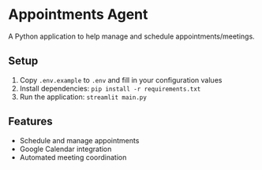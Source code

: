 # Appointments Agent

A Python application to help manage and schedule appointments/meetings.

## Setup

1. Copy `.env.example` to `.env` and fill in your configuration values
2. Install dependencies: `pip install -r requirements.txt`
3. Run the application: `streamlit main.py`

## Features

- Schedule and manage appointments
- Google Calendar integration
- Automated meeting coordination
